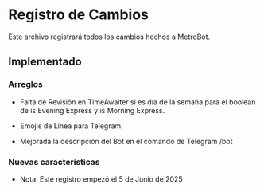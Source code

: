 # Registro de Cambios 

Este archivo registrará todos los cambios hechos a MetroBot.

## Implementado

### Arreglos

- Falta de Revisión en TimeAwaiter si es día de la semana para el boolean de is Evening Express y is Morning Express.

- Emojis de Línea para Telegram.
- Mejorada la descripción del Bot en el comando de Telegram /bot

### Nuevas características

- Nota: Este registro empezó el 5 de Junio de 2025
